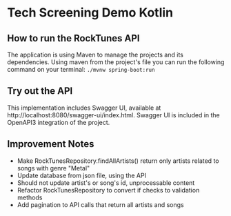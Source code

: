 # Tech Screening Demo Kotlin

## How to run the RockTunes API
The application is using Maven to manage the projects and its dependencies. Using maven from the project's file
you can run the following command on your terminal:
`./mvnw spring-boot:run`

## Try out the API
This implementation includes Swagger UI, available at http://localhost:8080/swagger-ui/index.html. Swagger UI is included
in the OpenAPI3 integration of the project.

## Improvement Notes
- Make RockTunesRepository.findAllArtists() return only artists related to songs with genre "Metal"
- Update database from json file, using the API
- Should not update artist's or song's id, unprocessable content
- Refactor RockTunesRepository to convert if checks to validation methods
- Add pagination to API calls that return all artists and songs